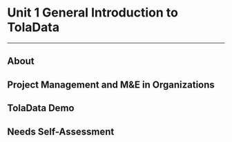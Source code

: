 # Unit 1 General Introduction to TolaData
---

## About

## Project Management and M&E in Organizations

## TolaData Demo

## Needs Self-Assessment